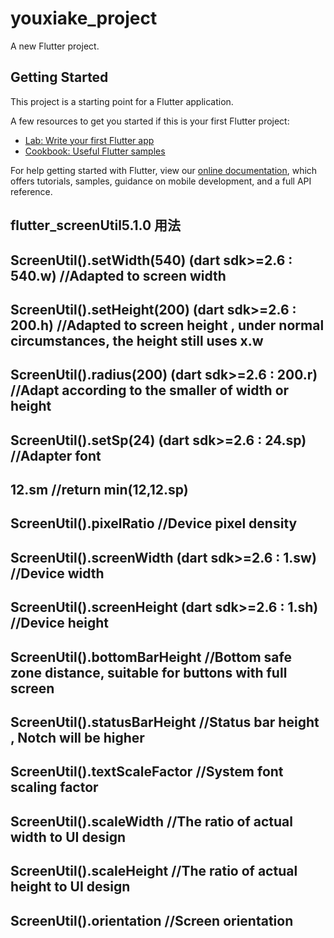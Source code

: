 # youxiake_project

A new Flutter project.

## Getting Started

This project is a starting point for a Flutter application.

A few resources to get you started if this is your first Flutter project:

- [Lab: Write your first Flutter app](https://flutter.dev/docs/get-started/codelab)
- [Cookbook: Useful Flutter samples](https://flutter.dev/docs/cookbook)

For help getting started with Flutter, view our
[online documentation](https://flutter.dev/docs), which offers tutorials,
samples, guidance on mobile development, and a full API reference.

## flutter_screenUtil5.1.0 用法
## ScreenUtil().setWidth(540)  (dart sdk>=2.6 : 540.w) //Adapted to screen width
## ScreenUtil().setHeight(200) (dart sdk>=2.6 : 200.h) //Adapted to screen height , under normal circumstances, the height still uses x.w
## ScreenUtil().radius(200)    (dart sdk>=2.6 : 200.r)    //Adapt according to the smaller of width or height
## ScreenUtil().setSp(24)      (dart sdk>=2.6 : 24.sp) //Adapter font
## 12.sm   //return min(12,12.sp)
## 
## ScreenUtil().pixelRatio       //Device pixel density
## ScreenUtil().screenWidth   (dart sdk>=2.6 : 1.sw)    //Device width
## ScreenUtil().screenHeight  (dart sdk>=2.6 : 1.sh)    //Device height
## ScreenUtil().bottomBarHeight  //Bottom safe zone distance, suitable for buttons with full screen
## ScreenUtil().statusBarHeight  //Status bar height , Notch will be higher
## ScreenUtil().textScaleFactor  //System font scaling factor
## 
## ScreenUtil().scaleWidth //The ratio of actual width to UI design
## ScreenUtil().scaleHeight //The ratio of actual height to UI design
## 
## ScreenUtil().orientation  //Screen orientation
